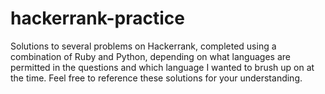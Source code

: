 # hackerrank-practice

Solutions to several problems on Hackerrank, completed using a combination of Ruby and Python,
depending on what languages are permitted in the questions and which language I wanted to brush
up on at the time.
Feel free to reference these solutions for your understanding.
